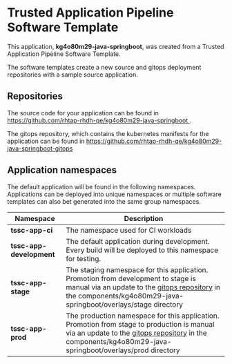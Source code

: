 # Trusted Application Pipeline Software Template

This application, **kg4o80m29-java-springboot**, was created from a Trusted Application Pipeline Software Template.

The software templates create a new source and gitops deployment repositories with a sample source application. 

## Repositories

The source code for your application can be found in [https://github.com/rhtap-rhdh-qe/kg4o80m29-java-springboot ](https://github.com/rhtap-rhdh-qe/kg4o80m29-java-springboot ).
 
The gitops repository, which contains the kubernetes manifests for the application can be found in 
[https://github.com/rhtap-rhdh-qe/kg4o80m29-java-springboot-gitops ](https://github.com/rhtap-rhdh-qe/kg4o80m29-java-springboot-gitops ) 

## Application namespaces 

The default application will be found in the following namespaces. Applications can be deployed into unique namespaces or multiple software templates can also bet generated into the same group namespaces.  

|  Namespace   |  Description   |  
| -------- | -------- |
| **tssc-app-ci** | The namespace used for CI workloads |
| **tssc-app-development** | The default application during development. Every build will be deployed to this namespace for testing. |
| **tssc-app-stage** | The staging namespace for this application. Promotion from development to stage is manual via an update to the [gitops repository](https://github.com/rhtap-rhdh-qe/kg4o80m29-java-springboot-gitops ) in the components/kg4o80m29-java-springboot/overlays/stage directory |
| **tssc-app-prod** | The production namespace for this application. Promotion from stage to production is manual via an update to the [gitops repository](https://github.com/rhtap-rhdh-qe/kg4o80m29-java-springboot-gitops ) in the components/kg4o80m29-java-springboot/overlays/prod directory |